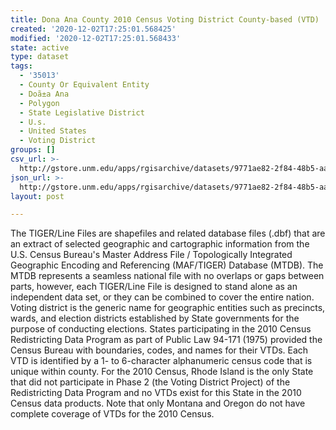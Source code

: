 ```yaml
---
title: Dona Ana County 2010 Census Voting District County-based (VTD)
created: '2020-12-02T17:25:01.568425'
modified: '2020-12-02T17:25:01.568433'
state: active
type: dataset
tags:
  - '35013'
  - County Or Equivalent Entity
  - Doã±a Ana
  - Polygon
  - State Legislative District
  - U.s.
  - United States
  - Voting District
groups: []
csv_url: >-
  http://gstore.unm.edu/apps/rgisarchive/datasets/9771ae82-2f84-48b5-aadd-9a52c9ad0f9b/tl_2010_35013_vtd10.derived.csv
json_url: >-
  http://gstore.unm.edu/apps/rgisarchive/datasets/9771ae82-2f84-48b5-aadd-9a52c9ad0f9b/tl_2010_35013_vtd10.derived.json
layout: post

---
```

The TIGER/Line Files are shapefiles and related database files (.dbf) that are an extract of selected geographic and cartographic information from the U.S. Census Bureau's Master Address File / Topologically Integrated Geographic Encoding and Referencing (MAF/TIGER) Database (MTDB).  The MTDB represents a seamless national file with no overlaps or gaps between parts, however, each TIGER/Line File is designed to stand alone as an independent data set, or they can be combined to cover the entire nation.  Voting district is the generic name for geographic entities such as precincts, wards, and election districts established by State governments for the purpose of conducting elections.  States participating in the 2010 Census Redistricting Data Program as part of Public Law 94-171 (1975) provided the Census Bureau with boundaries, codes, and names for their VTDs.  Each VTD is identified by a 1- to 6-character alphanumeric census code that is unique within county.  For the 2010 Census, Rhode Island is the only State that did not participate in Phase 2 (the Voting District Project) of the Redistricting Data Program and no VTDs exist for this State in the 2010 Census data products.  Note that only Montana and Oregon do not have complete coverage of VTDs for the 2010 Census.  

